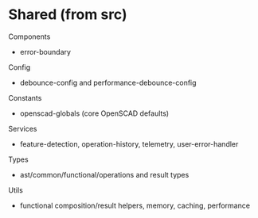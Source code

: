 # Shared (from src)

Components
- error-boundary

Config
- debounce-config and performance-debounce-config

Constants
- openscad-globals (core OpenSCAD defaults)

Services
- feature-detection, operation-history, telemetry, user-error-handler

Types
- ast/common/functional/operations and result types

Utils
- functional composition/result helpers, memory, caching, performance
